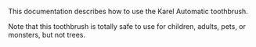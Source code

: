 
This documentation describes how to use the Karel Automatic toothbrush.

Note that this toothbrush is totally safe to use for children, adults, pets, or monsters, but not trees.
